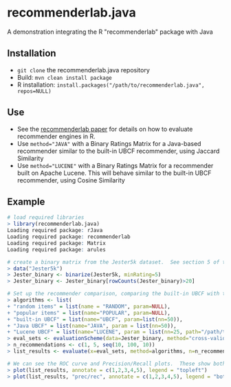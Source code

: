 # recommenderlab.java
A demonstration integrating the R "recommenderlab" package with Java

## Installation
* `git clone` the recommenderlab.java repository
* Build: `mvn clean install package`
* R installation: `install.packages("/path/to/recommenderlab.java", repos=NULL)`

## Use
* See the [recommenderlab paper](https://cran.r-project.org/web/packages/recommenderlab/vignettes/recommenderlab.pdf) for details on how to evaluate recommender engines in R.
* Use `method="JAVA"` with a Binary Ratings Matrix for a Java-based recommender similar to the built-in UBCF recommender, using Jaccard Similarity
* Use `method="LUCENE"` with a Binary Ratings Matrix for a recommender built on Apache Lucene.  This will behave similar to the built-in UBCF recommender, using Cosine Similarity

## Example
```R
# load required libraries
> library(recommenderlab.java)
Loading required package: rJava
Loading required package: recommenderlab
Loading required package: Matrix
Loading required package: arules

# create a binary matrix from the Jester5k dataset.  See section 5 of the recommenderlab paper for more information.
> data("Jester5k")
> Jester_binary <- binarize(Jester5k, minRating=5)
> Jester_binary <- Jester_binary[rowCounts(Jester_binary)>20]

# Set up the recommender comparison, comparing the built-in UBCF with this Java version, and also the "random" and "popular" algorithms.  We're using k-fold cross-validation, trying stepwise between 1 and 100 recommendations.
> algorithms <- list(
+ "random items" = list(name = "RANDOM", param=NULL),
+ "popular items" = list(name="POPULAR", param=NULL),
+ "built-in UBCF" = list(name="UBCF", param=list(nn=50)),
+ "Java UBCF" = list(name="JAVA", param = list(nn=50)),
+ "Lucene UBCF" = list(name="LUCENE", param = list(nn=25, path="/path/to/save/lucene/index/on/disk")))
> eval_sets <- evaluationScheme(data=Jester_binary, method="cross-validation", k=4, given=5)
> n_recommendations <- c(1, 5, seq(10, 100, 10))
> list_results <- evaluate(x=eval_sets, method=algorithms, n=n_recommendations)

# We can see the ROC curve and Precision/Recall plots.  These show both the in-memory Java version and the Lucene version performing close to the built-in UBCF version.  The "popular" method is nearly as good while recommending random items performs poorly.
> plot(list_results, annotate = c(1,2,3,4,5), legend = "topleft")
> plot(list_results, "prec/rec", annotate = c(1,2,3,4,5), legend = "bottomright")
```
